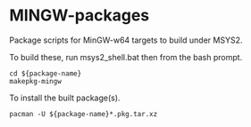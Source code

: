 MINGW-packages
==============

Package scripts for MinGW-w64 targets to build under MSYS2.

To build these, run msys2_shell.bat then from the bash prompt.

    cd ${package-name}
    makepkg-mingw

To install the built package(s).

    pacman -U ${package-name}*.pkg.tar.xz
